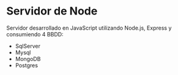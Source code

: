 # Servidor de Node

Servidor desarrollado en JavaScript utilizando Node.js, Express y consumiendo 4 BBDD:

- SqlServer
- Mysql
- MongoDB
- Postgres
